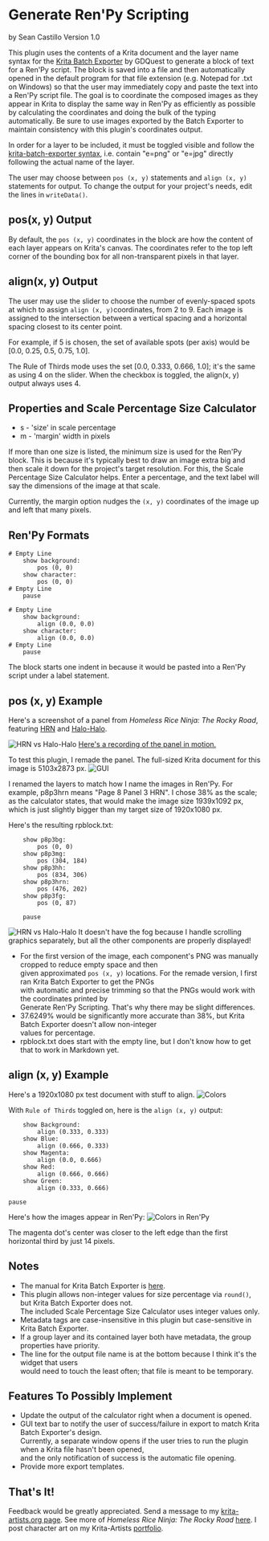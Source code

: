 # Generate Ren'Py Scripting
by Sean Castillo
Version 1.0

This plugin uses the contents of a Krita document and the layer name syntax for the [Krita Batch Exporter](https://github.com/GDQuest/krita-batch-exporter) by GDQuest to generate a block of text for a Ren'Py script. The block is saved into a file and then automatically opened in the default program for that file extension (e.g. Notepad for .txt on Windows) so that the user may immediately copy and paste the text into a Ren'Py script file. The goal is to coordinate the composed images as they appear in Krita to display the same way in Ren'Py as efficiently as possible by calculating the coordinates and doing the bulk of the typing automatically. Be sure to use images exported by the Batch Exporter to maintain consistency with this plugin's coordinates output.

In order for a layer to be included, it must be toggled visible and follow the [krita-batch-exporter syntax](https://github.com/GDquest/krita-batch-exporter/blob/master/batch_exporter/Manual.md),
i.e. contain "e=png" or "e=jpg" directly following the actual name of the layer.

The user may choose between `pos (x, y)` statements and `align (x, y)` statements for output.
To change the output for your project's needs, edit the lines in `writeData()`.

## pos(x, y) Output
By default, the `pos (x, y)` coordinates in the block are how the content of each layer appears on Krita's canvas.
The coordinates refer to the top left corner of the bounding box for all non-transparent pixels in that layer.

## align(x, y) Output

The user may use the slider to choose the number of evenly-spaced spots at which to assign `align (x, y)`coordinates,
 from 2 to 9. Each image is assigned to the intersection between a vertical spacing and a horizontal spacing closest to its center point.

For example, if 5 is chosen, the set of available spots (per axis) would be [0.0, 0.25, 0.5, 0.75, 1.0].

The Rule of Thirds mode uses the set [0.0, 0.333, 0.666, 1.0]; it's the same as using 4 on the slider.
When the checkbox is toggled, the align(x, y) output always uses 4.

## Properties and Scale Percentage Size Calculator
 - s  - 'size' in scale percentage
 - m - 'margin' width in pixels

If more than one size is listed, the minimum size is used for the Ren'Py block.
This is because it's typically best to draw an image extra big and then scale it down for the project's target resolution.
For this, the Scale Percentage Size Calculator helps. Enter a percentage, and the text label will say the dimensions of the image at that scale.

Currently, the margin option nudges the `(x, y)` coordinates of the image up and left that many pixels.

## Ren'Py Formats
```
# Empty Line
    show background:
        pos (0, 0)
    show character:
        pos (0, 0)
# Empty Line
    pause
```
```
# Empty Line
    show background:
        align (0.0, 0.0)
    show character:
        align (0.0, 0.0)
# Empty Line
    pause
```
The block starts one indent in because it would be pasted into a Ren'Py script under a label statement.

## pos (x, y) Example
Here's a screenshot of a panel from *Homeless Rice Ninja: The Rocky Road*, featuring [HRN](https://krita-artists.org/t/homeless-rice-ninja/36398) and [Halo-Halo](https://krita-artists.org/t/halo-halo/36741).

![HRN vs Halo-Halo](./images/example_hrn_1.png)
[Here's a recording of the panel in motion.](https://youtu.be/c4oeaK74Zl4)

To test this plugin, I remade the panel.
The full-sized Krita document for this image is 5103x2873 px.
![GUI](./images/example_gui.png)

I renamed the layers to match how I name the images in Ren'Py. For example, p8p3hrn means "Page 8 Panel 3 HRN". I chose 38% as the scale; as the calculator states, that would make the image size 1939x1092 px, which is just slightly bigger than my target size of 1920x1080 px.

Here's the resulting rpblock.txt:

        show p8p3bg:
            pos (0, 0)
        show p8p3mg:
            pos (304, 184)
        show p8p3hh:
            pos (834, 306)
        show p8p3hrn:
            pos (476, 202)
        show p8p3fg:
            pos (0, 87)

        pause

![HRN vs Halo-Halo](./images/example_hrn_2.png)
It doesn't have the fog because I handle scrolling graphics separately, but all the other components are properly displayed!

 - For the first version of the image, each component's PNG was manually cropped to reduce empty space and then<br> given approximated `pos (x, y)` locations. For the remade version, I first ran Krita Batch Exporter to get the PNGs<br> with automatic and precise trimming so that the PNGs would work with the coordinates printed by<br> Generate Ren'Py Scripting. That's why there may be slight differences.
 -  37.6249% would be significantly more accurate than 38%, but Krita Batch Exporter doesn't allow non-integer<br> values for percentage.
 - rpblock.txt does start with the empty line, but I don't know how to get that to work in Markdown yet.

## align (x, y) Example
Here's a 1920x1080 px test document with stuff to align.
![Colors](./images/example_test_thirds_krita.png)

With `Rule of Thirds` toggled on, here is the `align (x, y)` output:

        show Background:
            align (0.333, 0.333)
        show Blue:
            align (0.666, 0.333)
        show Magenta:
            align (0.0, 0.666)
        show Red:
            align (0.666, 0.666)
        show Green:
            align (0.333, 0.666)

    pause
 Here's how the images appear in Ren'Py:
 ![Colors in Ren'Py](./images/example_test_thirds_renpy.png)

The magenta dot's center was closer to the left edge than the first horizontal third by just 14 pixels.

## Notes

 - The manual for Krita Batch Exporter is [here](https://github.com/GDQuest/krita-batch-exporter/blob/master/batch_exporter/Manual.md).
 - This plugin allows non-integer values for size percentage via `round()`, but Krita Batch Exporter does not. <br> The included Scale Percentage Size Calculator uses integer values only.
 - Metadata tags are case-insensitive in this plugin but case-sensitive in Krita Batch Exporter.
 - If a group layer and its contained layer both have metadata, the group properties have priority.
 - The line for the output file name is at the bottom because I think it's the widget that users\
 would need to touch the least often; that file is meant to be temporary.

## Features To Possibly Implement

 - Update the output of the calculator right when a document is opened.
 - GUI text bar to notify the user of success/failure in export to match Krita Batch Exporter's design.<br> Currently, a separate window opens if the user tries to run the plugin when a Krita file hasn't been opened,<br> and the only notification of success is the automatic file opening.
 - Provide more export templates.

## That's It!
Feedback would be greatly appreciated. Send a message to my [krita-artists.org page](https://krita-artists.org/u/HyDrone/summary).
See more of *Homeless Rice Ninja: The Rocky Road* [here](https://seanhrn.itch.io/homeless-rice-ninja-the-rocky-road). I post character art on my Krita-Artists [portfolio](https://krita-artists.org/u/hydrone/activity/portfolio).

